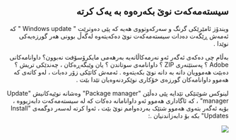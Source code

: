 <?php require("../../entete.php");?> <?php require("../../base.php");?> <?php require("../../fonctions.php");?>

<div id="corps" dir="rtl">

<h2>سیستەمەکەت نوێ بکەرەوە بە یەک کرتە </h2>

<p>ویندۆز ئامێرێکی گرنگ و سەرکەوتووی هەیە کە پێی دەوترێت " Windows update " کە ئەمەش ڕێگەت دەدات سیستەمەکەت نوێ دەکەیتەوە لەگەڵ بوونی هەر گورزەیەکی نوێدا . </p>

<p>بەڵام چی دەکەی ئەگەر ئەو نەرمەکاڵانەیە بەرهەمی مایکرۆسۆفت نەبوون؟ داوانامەکانی Adobe ؟ پەستێنەری ZIP ؟ داوانامەی سوتاندن ؟ یان وێبگەڕەکان ، چەندێکی تریش ؟دەبێت هەموویان دانە بە دانە نوێ بکەیتەوە . ئەمەش کاتێکی زۆر دەبات ، لەو کاتەی کە هەموو داوانامەکان گورزەی خۆکاری نوێکردنەوەیان تێدا بێت .</p>

<p>لینوکس شوێنێکی تێدایە پێی دەڵێن "Package manager" وەشانە نوێیەکانیش "Update manager" ، کە ئاگاداری هەموو ئەو داوانامانە دەکات کە لە سیستەمەکەت دابەزیووە ، بۆیە ئەگەر بتەوی هەموو شتێک بەردەوامم نوێ بێت ، ئەوا کرتە لەسەر دوگمەی "Install Updates" بکە بۆ دابەزاندنیان .:</p>

<img src="Images/global_update.png" />

</div>
</body>
</html>
